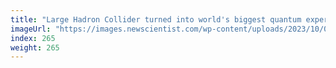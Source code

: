```yaml
---
title: "Large Hadron Collider turned into world's biggest quantum experiment"
imageUrl: "https://images.newscientist.com/wp-content/uploads/2023/10/02162934/SEI_174317742.jpg?width=788"
index: 265
weight: 265
---
```

